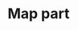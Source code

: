---
layout: item
title: Map part
item-id: 1537
datatable: true
id: 1537
name: "Map part"
monsters:
  - id: 820
    name: "Wormbrain"
    combat_level: 2
    wiki_url: "https://oldschool.runescape.wiki/w/Wormbrain"
    drops:
      - quantity: "1"
        rarity: 1
    image: "https://oldschool.runescape.wiki/images/2/21/Wormbrain.png?e42d6"
---